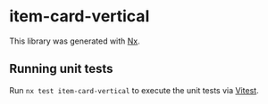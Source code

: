 # item-card-vertical

This library was generated with [Nx](https://nx.dev).

## Running unit tests

Run `nx test item-card-vertical` to execute the unit tests via [Vitest](https://vitest.dev/).
